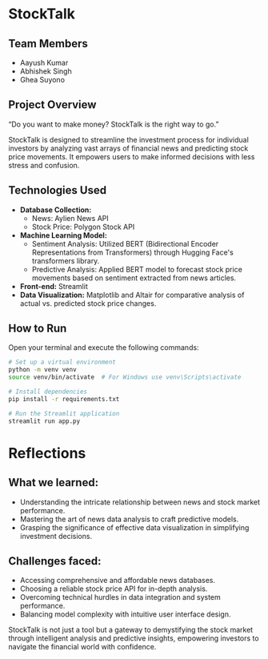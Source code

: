 # StockTalk

## Team Members
- Aayush Kumar 
- Abhishek Singh 
- Ghea Suyono

## Project Overview
“Do you want to make money? StockTalk is the right way to go.”

StockTalk is designed to streamline the investment process for individual investors by analyzing vast arrays of financial news and predicting stock price movements. It empowers users to make informed decisions with less stress and confusion.

## Technologies Used
- **Database Collection:**
  - News: Aylien News API
  - Stock Price: Polygon Stock API
- **Machine Learning Model:**
  - Sentiment Analysis: Utilized BERT (Bidirectional Encoder Representations from Transformers) through Hugging Face's transformers library.
  - Predictive Analysis: Applied BERT model to forecast stock price movements based on sentiment extracted from news articles.
- **Front-end:** Streamlit
- **Data Visualization:** Matplotlib and Altair for comparative analysis of actual vs. predicted stock price changes.

## How to Run
Open your terminal and execute the following commands:

```bash
# Set up a virtual environment
python -m venv venv
source venv/bin/activate  # For Windows use venv\Scripts\activate

# Install dependencies
pip install -r requirements.txt

# Run the Streamlit application
streamlit run app.py
```

# Reflections
## What we learned:
- Understanding the intricate relationship between news and stock market performance.
- Mastering the art of news data analysis to craft predictive models.
- Grasping the significance of effective data visualization in simplifying investment decisions.

## Challenges faced:
- Accessing comprehensive and affordable news databases.
- Choosing a reliable stock price API for in-depth analysis.
- Overcoming technical hurdles in data integration and system performance.
- Balancing model complexity with intuitive user interface design.

StockTalk is not just a tool but a gateway to demystifying the stock market through intelligent analysis and predictive insights, empowering investors to navigate the financial world with confidence.
